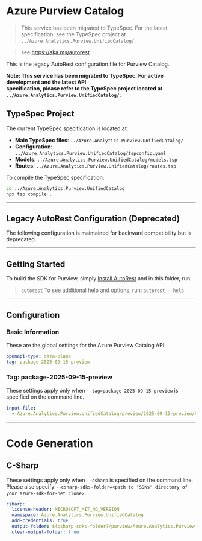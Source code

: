 # Azure Purview Catalog

> This service has been migrated to TypeSpec. For the latest specification, see the TypeSpec project at `../Azure.Analytics.Purview.UnifiedCatalog/`.

> see https://aka.ms/autorest

This is the legacy AutoRest configuration file for Purview Catalog.

**Note: This service has been migrated to TypeSpec. For active development and the latest API  
specification, please refer to the TypeSpec project located at `../Azure.Analytics.Purview.UnifiedCatalog/`.**

## TypeSpec Project

The current TypeSpec specification is located at:

- **Main TypeSpec files**: `../Azure.Analytics.Purview.UnifiedCatalog/`
- **Configuration**: `../Azure.Analytics.Purview.UnifiedCatalog/tspconfig.yaml`
- **Models**: `../Azure.Analytics.Purview.UnifiedCatalog/models.tsp`
- **Routes**: `../Azure.Analytics.Purview.UnifiedCatalog/routes.tsp`

To compile the TypeSpec specification:

```bash
cd ../Azure.Analytics.Purview.UnifiedCatalog
npx tsp compile .
```

---

## Legacy AutoRest Configuration (Deprecated)

The following configuration is maintained for backward compatibility but is deprecated.

---

## Getting Started

To build the SDK for Purview, simply [Install AutoRest](https://aka.ms/autorest/install) and in this folder, run:

> `autorest`
To see additional help and options, run:
> `autorest --help`
---

## Configuration

### Basic Information

These are the global settings for the Azure Purview Catalog API.

``` yaml
openapi-type: data-plane
tag: package-2025-09-15-preview
```

### Tag: package-2025-09-15-preview

These settings apply only when `--tag=package-2025-09-15-preview` is specified on the command line.

``` yaml $(tag) == 'package-2025-09-15-preview'
input-file:
  - Azure.Analytics.Purview.UnifiedCatalog/preview/2025-09-15-preview/CatalogApiService.json
```

---

# Code Generation

## C-Sharp

These settings apply only when `--csharp` is specified on the command line.
Please also specify `--csharp-sdks-folder=<path to "SDKs" directory of your azure-sdk-for-net clone>`.

``` yaml $(csharp)
csharp:
  license-header: MICROSOFT_MIT_NO_VERSION
  namespace: Azure.Analytics.Purview.UnifiedCatalog
  add-credentials: true
  output-folder: $(csharp-sdks-folder)/purview/Azure.Analytics.Purview.UnifiedCatalog/src/Generated
  clear-output-folder: true
```
